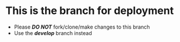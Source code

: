# This is the branch for deployment
- Please ***DO NOT*** fork/clone/make changes to this branch
- Use the ***develop*** branch instead

